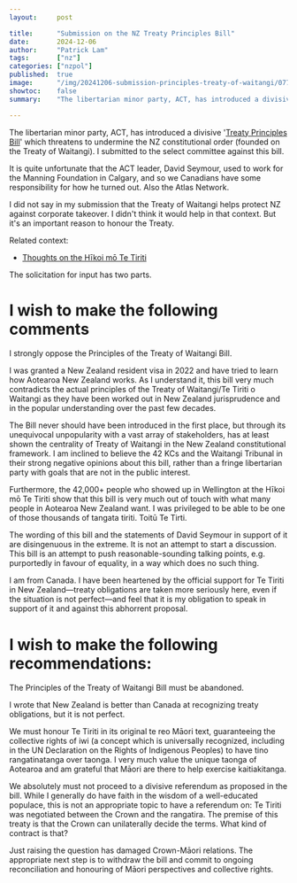 ```yaml
---
layout:     post

title:      "Submission on the NZ Treaty Principles Bill"
date:       2024-12-06
author:     "Patrick Lam"
tags:       ["nz"]
categories: ["nzpol"]
published:  true
image:      "/img/20241206-submission-principles-treaty-of-waitangi/07707_on_the_steps.avif"
showtoc:    false
summary:    "The libertarian minor party, ACT, has introduced a divisive 'Treaty Principles Bill' which threatens to undermine the NZ constitutional order (founded on the Treaty of Waitangi). I submitted to the select committee against this bill."

---
```


<style>
.post-heading h1  { color: white; background-color: #aaa; background-color: rgba(192,192,192,0.4); padding: 0.5em; text-shadow: 2px 2px 2px grey; }
.meta { color: white; background-color: #aaa; background-color: rgba(192,192,192,0.2); padding: 0.5em; color: white; text-shadow: 2px 2px 2px grey; }
</style>

The libertarian minor party, ACT, has introduced a divisive '[Treaty Principles Bill](https://www.legislation.govt.nz/bill/government/2024/0094/latest/whole.html)' which threatens to undermine the NZ constitutional order (founded on the Treaty of Waitangi). I submitted to the select committee against this bill.

It is quite unfortunate that the ACT leader, David Seymour, used to work for the Manning Foundation in Calgary, and so we Canadians have some responsibility for how he turned out. Also the Atlas Network.

I did not say in my submission that the Treaty of Waitangi helps protect NZ against corporate takeover. I didn't think it would help in that context. But it's an important reason to honour the Treaty.

Related context:
* [Thoughts on the Hīkoi mō Te Tiriti](/post/20241121-hikoi/)

The solicitation for input has two parts.

# I wish to make the following comments

I strongly oppose the Principles of the Treaty of Waitangi Bill.

I was granted a New Zealand resident visa in 2022 and have tried to learn how Aotearoa New Zealand works. As I understand it, this bill very much contradicts the actual principles of the Treaty of Waitangi/Te Tiriti o Waitangi as they have been worked out in New Zealand jurisprudence and in the popular understanding over the past few decades. 

The Bill never should have been introduced in the first place, but through its unequivocal unpopularity with a vast array of stakeholders, has at least shown the centrality of Treaty of Waitangi in the New Zealand constitutional framework. I am inclined to believe the 42 KCs and the Waitangi Tribunal in their strong negative opinions about this bill, rather than a fringe libertarian party with goals that are not in the public interest.

Furthermore, the 42,000+ people who showed up in Wellington at the Hīkoi mō Te Tiriti show that this bill is very much out of touch with what many people in Aotearoa New Zealand want. I was privileged to be able to be one of those thousands of tangata tiriti. Toitū Te Tirti.

The wording of this bill and the statements of David Seymour in support of it are disingenuous in the extreme. It is not an attempt to start a discussion. This bill is an attempt to push reasonable-sounding talking points, e.g. purportedly in favour of equality, in a way which does no such thing. 

I am from Canada. I have been heartened by the official support for Te Tiriti in New Zealand—treaty obligations are taken more seriously here, even if the situation is not perfect—and feel that it is my obligation to speak in support of it and against this abhorrent proposal. 

# I wish to make the following recommendations:

The Principles of the Treaty of Waitangi Bill must be abandoned.

I wrote that New Zealand is better than Canada at recognizing treaty obligations, but it is not perfect. 

We must honour Te Tiriti in its original te reo Māori text, guaranteeing the collective rights of iwi (a concept which is universally recognized, including in the UN Declaration on the Rights of Indigenous Peoples) to have tino rangatinatanga over taonga. I very much value the unique taonga of Aotearoa and am grateful that Māori are there to help exercise kaitiakitanga.

We absolutely must not proceed to a divisive referendum as proposed in the bill. While I generally do have faith in the wisdom of a well-educated populace, this is not an appropriate topic to have a referendum on: Te Tiriti was negotiated between the Crown and the rangatira. The premise of this treaty is that the Crown can unilaterally decide the terms. What kind of contract is that?

Just raising the question has damaged Crown-Māori relations. The appropriate next step is to withdraw the bill and commit to ongoing reconciliation and honouring of Māori perspectives and collective rights.



